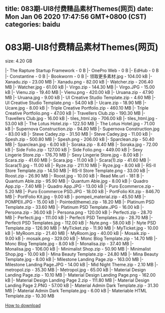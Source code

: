 
title: 083期-UI8付费精品素材Themes(网页)
date: Mon Jan 06 2020 17:47:56 GMT+0800 (CST)    
categories: baidu
---

# 083期-UI8付费精品素材Themes(网页)
size: 4.20 GB
 
 
|- The Rapture Startup Framework - 0 B
|- OnePro Web - 0 B
|- EdHub - 0 B
|- Constantine - 0 B
|- Bookworm - 0 B
|- 领取更多素材.jpg - 104.00 kB
|- Xanadu.zip - 23.00 MB
|- Xanadu.png - 82.00 kB
|- Watcher.zip - 206.40 MB
|- Watcher.jpg - 61.00 kB
|- Virgo.zip - 144.30 MB
|- Virgo.JPG - 15.00 kB
|- Vienu.zip - 19.40 MB
|- Vienu.png - 420.00 kB
|- Uruana.zip - 47.90 MB
|- Uruana.jpg - 9.00 kB
|- UI Creative Studio Template.zip - 4.60 MB
|- UI Creative Studio Template.png - 54.00 kB
|- Ucare.zip - 18.90 MB
|- Ucare.jpg - 8.00 kB
|- Triple Creative Portfolio.zip - 460.10 MB
|- Triple Creative Portfolio.png - 47.00 kB
|- Travellers Club.zip - 190.30 MB
|- Travellers Club.jpg - 16.00 kB
|- tiles_html.zip - 706.00 kB
|- tiles_html.jpg - 53.00 kB
|- The Lotus Hotel.zip - 122.50 MB
|- The Lotus Hotel.jpg - 71.00 kB
|- Supernova Construction.zip - 94.80 MB
|- Supernova Construction.jpg - 83.00 kB
|- Steve Cadey.zip - 31.50 MB
|- Steve Cadey.jpg - 11.00 kB
|- Spesh.zip - 500.80 MB
|- Spesh.png - 206.00 kB
|- Sparclean.zip - 50.40 MB
|- Sparclean.jpg - 6.00 kB
|- Soraka.zip - 8.40 MB
|- Soraka.jpg - 72.00 kB
|- Side Folio.zip - 127.00 kB
|- Side Folio.png - 449.00 kB
|- Sexy Lingerie Store.zip - 176.70 MB
|- Sexy Lingerie Store.jpg - 8.00 kB
|- Scara.zip - 41.60 MB
|- Scara.jpg - 11.00 kB
|- Scara(1).zip - 41.60 MB
|- Scara(1).jpg - 11.00 kB
|- Ryze.zip - 211.10 MB
|- Ryze.jpg - 8.00 kB
|- RS-II Store Template.zip - 14.50 MB
|- RS-II Store Template.png - 33.00 kB
|- Roost.zip - 26.90 MB
|- Roost.jpg - 10.00 kB
|- Read Me.url - 181 B
|- Quantum Able.zip - 95.90 MB
|- Quantum Able.jpg - 8.00 kB
|- Quadro App.zip - 7.40 MB
|- Quadro App.JPG - 13.00 kB
|- Puro Ecommerce.zip - 5.20 MB
|- Puro Ecommerce PSD.JPG - 18.00 kB
|- PortFolio Kit.zip - 846.70 MB
|- PortFolio Kit.jpg - 9.00 kB
|- pompeii_material.zip - 45.50 MB
|- POMPEII.JPG - 15.00 kB
|- Pointed(theme).zip - 18.20 MB
|- Platinum PSD Template.zip - 33.60 MB
|- Platinum PSD Template.JPG - 16.00 kB
|- Persona.zip - 36.00 kB
|- Persona.png - 120.00 kB
|- Perfecti.zip - 28.70 MB
|- Perfecti.jpg - 111.00 kB
|- Perfecti PSD Templates.zip - 28.70 MB
|- Perfecti PSD Templates.jpg - 112.00 kB
|- Nyte.png - 58.00 kB
|- Nyte PSD Template.zip - 126.90 MB
|- MyTicket.zip - 11.90 MB
|- MyTicket.jpg - 10.00 kB
|- MyRoom.zip - 21.40 MB
|- MyRoom.jpg - 40.00 kB
|- Mosaik.zip - 9.00 kB
|- mosaik.png - 329.00 kB
|- Monc Blog Template.zip - 14.70 MB
|- Monc Blog Template.jpg - 8.00 kB
|- Monalisa.zip - 37.40 MB
|- Monalisa.jpg - 106.00 kB
|- Minimalist Shop.zip - 50.90 MB
|- Minimalist Shop.jpg - 10.00 kB
|- Mina Beauty Template.zip - 24.80 MB
|- Mina Beauty Template.jpg - 8.00 kB
|- Milestone Landing Page.zip - 163.00 MB
|- Milestone Landing Page.JPG - 14.00 kB
|- Mid Night Theme.zip - 2.10 MB
|- metropol.zip - 35.30 MB
|- Metropol.jpg - 65.00 kB
|- Material Design Landing Page.zip - 10.10 MB
|- Material Design Landing Page.png - 162.00 kB
|- Material Design Landing Page 2.zip - 111.80 MB
|- Material Design Landing Page 2.PNG - 57.00 kB
|- Material Admin Dark Template.zip - 31.30 MB
|- Material Admin Dark Template.jpg - 6.00 kB
|- Materiable HTML Template.zip - 10.30 MB

[How to download](https://bpcam.bemobtrk.com/go/2ceec3aa-1ca2-46d6-b9ff-aaa5c184517c?jno=562)